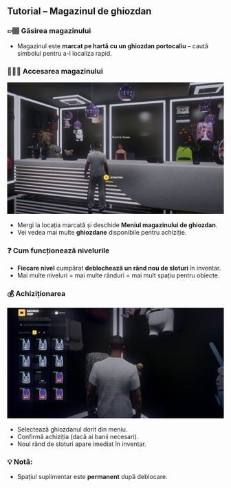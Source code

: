 
## Tutorial – Magazinul de ghiozdan

### 👉🏽 **Găsirea magazinului**

   * Magazinul este **marcat pe hartă cu un ghiozdan portocaliu** – caută simbolul pentru a-l localiza rapid.


### 🧏🏽‍♂️ **Accesarea magazinului**

![MENIU](/public/img/ghiozdan1.png)

   * Mergi la locația marcată și deschide **Meniul magazinului de ghiozdan**.
   * Vei vedea mai multe **ghiozdane** disponibile pentru achiziție.


### ❓ **Cum funcționează nivelurile**

   * **Fiecare nivel** cumpărat **deblochează un rând nou de sloturi** în inventar.
   * Mai multe niveluri = mai multe rânduri = mai mult spațiu pentru obiecte.


### 💰 **Achiziționarea**

![Ghiozdane](/public/img/ghiozdan2.png)

   * Selectează ghiozdanul dorit din meniu.
   * Confirmă achiziția (dacă ai banii necesari).
   * Noul rând de sloturi apare imediat în inventar.


### 💡 **Notă:**

* Spațiul suplimentar este **permanent** după deblocare.


